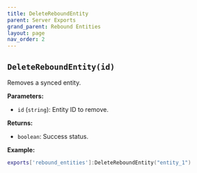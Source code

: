 ```yaml
--- 
title: DeleteReboundEntity 
parent: Server Exports 
grand_parent: Rebound Entities 
layout: page
nav_order: 2
--- 
```

## `DeleteReboundEntity(id)`

Removes a synced entity.

**Parameters:**
- `id` (`string`): Entity ID to remove.

**Returns:**
- `boolean`: Success status.

**Example:**
```lua
exports['rebound_entities']:DeleteReboundEntity("entity_1")
```
